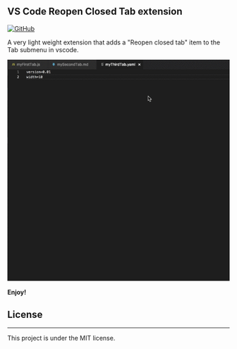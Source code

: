 ## VS Code Reopen Closed Tab extension

[![GitHub](https://img.shields.io/github/license/mashape/apistatus.svg)](https://github.com/xmile1/reopenclosedtab)

A very light weight extension that adds a "Reopen closed tab" item to the Tab submenu in vscode.

![Demo][demo]


**Enjoy!**

## License
___
This project is under the MIT license.


[demo]: https://github.com/xmile1/reopenclosedtab/blob/master/reopen-demo.gif "Demo"